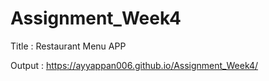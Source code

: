 # Assignment_Week4

Title :  Restaurant Menu APP

Output : https://ayyappan006.github.io/Assignment_Week4/
